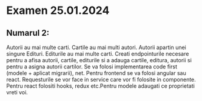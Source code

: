 # Examen 25.01.2024

## Numarul 2:

Autorii au mai multe carti. Cartile au mai multi autori. Autorii apartin unei singure Edituri. Editurile au mai multe carti. Creati endpointurile necesare pentru a afisa autorii, cartile, editurile si a adauga cartile, editura, autorii si pentru a asigna autorii cartilor. Se va folosi implementarea code first (modele + aplicat migrarii), net. Pentru frontend se  va folosi angular sau react. Requesturile se vor face in service care vor fi folosite in componente. Pentru react folositi hooks, redux etc.Pentru modele adaugati ce proprietati vreti voi.
